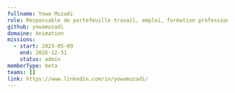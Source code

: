 ```yaml
---
fullname: Yowa Muzadi
role: Responsable de portefeuille travail, emploi, formation professionnelle
github: yowamuzadi
domaine: Animation
missions:
  - start: 2023-05-09
    end: 2026-12-31
    status: admin
memberType: beta
teams: []
link: https://www.linkedin.com/in/yowamuzadi/
---
```

